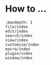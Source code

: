 # How to ...


```{toctree}
:maxdepth: 1
file/index
edit/index
search/index
view/index
customize/index
macro/index
plugin/index
window/index
```
